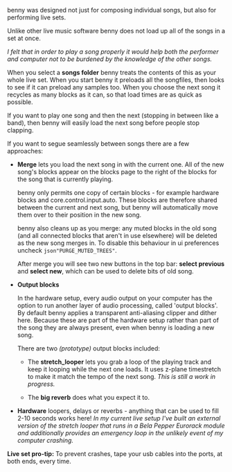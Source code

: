 benny was designed not just for composing individual songs, but also for performing live sets.

Unlike other live music software benny does not load up all of the songs in a set at once. 

*I felt that in order to play a song properly it would help both the performer and computer not to be burdened by the knowledge of the other songs.*

When you select a **songs folder** benny treats the contents of this as your whole live set. When you start benny it preloads all the songfiles, then looks to see if it can preload any samples too. When you choose the next song it recycles as many blocks as it can, so that load times are as quick as possible. 

If you want to play one song and then the next (stopping in between like a band), then benny will easily load the next song before people stop clapping.

If you want to segue seamlessly between songs there are a few approaches:

- **Merge** lets you load the next song in with the current one. All of the new song's blocks appear on the blocks page to the right of the blocks for the song that is currently playing. 

    benny only permits one copy of certain blocks - for example hardware blocks and core.control.input.auto. These blocks are therefore shared between the current and next song, but benny will automatically move them over to their position in the new song.
    
    benny also cleans up as you merge: any muted blocks in the old song (and all connected blocks that aren't in use elsewhere) will be deleted as the new song merges in. To disable this behaviour in ui preferences uncheck ```json"PURGE_MUTED_TREES"```.
        
    After merge you will see two new buttons in the top bar: **select previous** and **select new**, which can be used to delete bits of old song.

- **Output blocks** 

    In the hardware setup, every audio output on your computer has the option to run another layer of audio processing, called 'output blocks'. By default benny applies a transparent anti-aliasing clipper and dither here. Because these are part of the hardware setup rather than part of the song they are always present, even when benny is loading a new song.

    There are two *(prototype)* output blocks included:
    
    - The **stretch_looper** lets you grab a loop of the playing track and keep it looping while the next one loads. It uses z-plane timestretch to make it match the tempo of the next song. *This is still a work in progress.*

    - The **big reverb** does what you expect it to.

- **Hardware** loopers, delays or reverbs - anything that can be used to fill 2-10 seconds works here! *In my current live setup I've built an external version of the stretch looper that runs in a Bela Pepper Eurorack module and additionally provides an emergency loop in the unlikely event of my computer crashing.*

**Live set pro-tip:** To prevent crashes, tape your usb cables into the ports, at both ends, every time.
